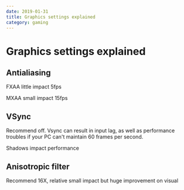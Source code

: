 ```yaml
---
date: 2019-01-31
title: Graphics settings explained
category: gaming
---
```

# Graphics settings explained

## Antialiasing

FXAA little impact 5fps

MXAA small impact 15fps

## VSync

Recommend off. Vsync can result in input lag, as well as performance troubles if your PC can't maintain 60 frames per second.

Shadows impact performance

## Anisotropic filter

Recommend 16X, relative small impact but huge improvement on visual
